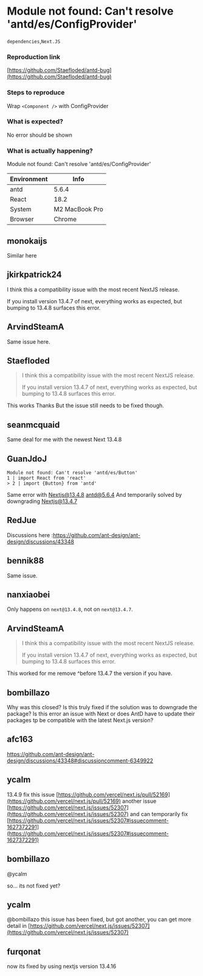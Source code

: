 # Module not found: Can't resolve 'antd/es/ConfigProvider'

`dependencies`,`Next.JS`

### Reproduction link

[https://github.com/Staefloded/antd-bug](https://github.com/Staefloded/antd-bug)

### Steps to reproduce

Wrap `<Component />` with ConfigProvider

### What is expected?

No error should be shown

### What is actually happening?

Module not found: Can't resolve 'antd/es/ConfigProvider'

| Environment | Info           |
| ----------- | -------------- |
| antd        | 5.6.4          |
| React       | 18.2           |
| System      | M2 MacBook Pro |
| Browser     | Chrome         |

<!-- generated by ant-design-issue-helper. DO NOT REMOVE -->

## monokaijs

Similar here

## jkirkpatrick24

I think this a compatibility issue with the most recent NextJS release.

If you install version 13.4.7 of next, everything works as expected, but bumping to 13.4.8 surfaces this error.

## ArvindSteamA

Same issue here.

## Staefloded

> I think this a compatibility issue with the most recent NextJS release.
>
> If you install version 13.4.7 of next, everything works as expected, but bumping to 13.4.8 surfaces this error.

This works
Thanks
But the issue still needs to be fixed though.

## seanmcquaid

Same deal for me with the newest Next 13.4.8

## GuanJdoJ

```
Module not found: Can't resolve 'antd/es/Button'
1 | import React from 'react'
> 2 | import {Button} from 'antd'
```

Same error with Nextjs@13.4.8 antd@5.6.4
And temporarily solved by downgrading Nextjs@13.4.7

## RedJue

Discussions here :https://github.com/ant-design/ant-design/discussions/43348

## bennik88

Same issue.

## nanxiaobei

Only happens on `next@13.4.8`, not on `next@13.4.7`.

## ArvindSteamA

> I think this a compatibility issue with the most recent NextJS release.
>
> If you install version 13.4.7 of next, everything works as expected, but bumping to 13.4.8 surfaces this error.

This worked for me remove ^before 13.4.7 the version if you have.

## bombillazo

Why was this closed? Is this truly fixed if the solution was to downgrade the package? Is this error an issue with Next or does AntD have to update their packages tp be compatible with the latest Next.js version?

## afc163

https://github.com/ant-design/ant-design/discussions/43348#discussioncomment-6349922

## ycalm

13.4.9 fix this issue [https://github.com/vercel/next.js/pull/52169](https://github.com/vercel/next.js/pull/52169)
another issue [https://github.com/vercel/next.js/issues/52307](https://github.com/vercel/next.js/issues/52307) and can temporarily fix [https://github.com/vercel/next.js/issues/52307#issuecomment-1627372291](https://github.com/vercel/next.js/issues/52307#issuecomment-1627372291)

## bombillazo

@ycalm

so... its not fixed yet?

## ycalm

@bombillazo this issue has been fixed, but got another, you can get more detail in [https://github.com/vercel/next.js/issues/52307](https://github.com/vercel/next.js/issues/52307)

## furqonat

now its fixed by using nextjs version 13.4.16
